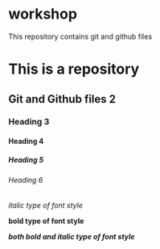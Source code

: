 # workshop
This repository contains git and github files

# This is a repository
## Git and Github files 2
### Heading 3
#### Heading 4
##### Heading 5
###### Heading 6

*italic type of font style*

**bold type of font style**

***both bold and italic type of font style***
